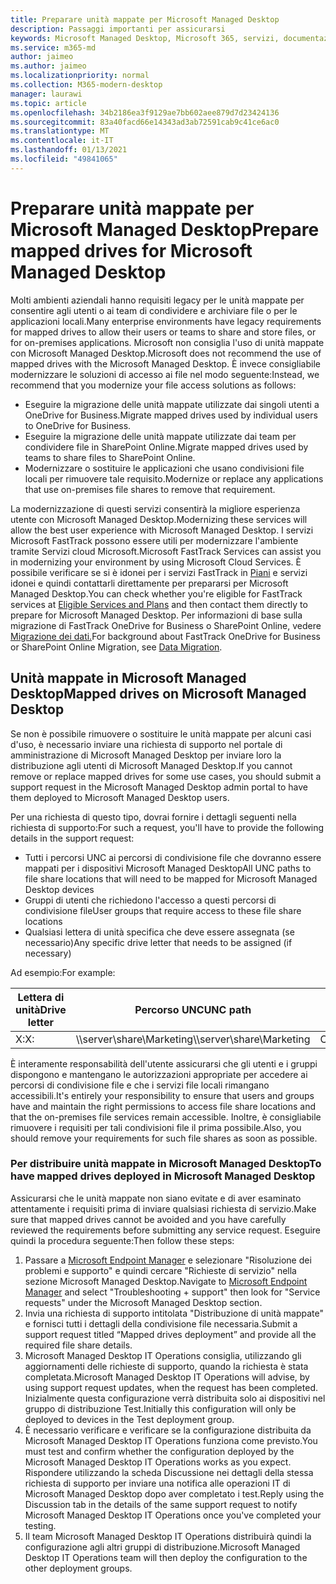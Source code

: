 ```yaml
---
title: Preparare unità mappate per Microsoft Managed Desktop
description: Passaggi importanti per assicurarsi
keywords: Microsoft Managed Desktop, Microsoft 365, servizi, documentazione
ms.service: m365-md
author: jaimeo
ms.author: jaimeo
ms.localizationpriority: normal
ms.collection: M365-modern-desktop
manager: laurawi
ms.topic: article
ms.openlocfilehash: 34b2186ea3f9129ae7bb602aee879d7d23424136
ms.sourcegitcommit: 83a40facd66e14343ad3ab72591cab9c41ce6ac0
ms.translationtype: MT
ms.contentlocale: it-IT
ms.lasthandoff: 01/13/2021
ms.locfileid: "49841065"
---
```

#  <a name="prepare-mapped-drives-for-microsoft-managed-desktop"></a><span data-ttu-id="dc162-104">Preparare unità mappate per Microsoft Managed Desktop</span><span class="sxs-lookup"><span data-stu-id="dc162-104">Prepare mapped drives for Microsoft Managed Desktop</span></span>

<span data-ttu-id="dc162-105">Molti ambienti aziendali hanno requisiti legacy per le unità mappate per consentire agli utenti o ai team di condividere e archiviare file o per le applicazioni locali.</span><span class="sxs-lookup"><span data-stu-id="dc162-105">Many enterprise environments have legacy requirements for mapped drives to allow their users or teams to share and store files, or for on-premises applications.</span></span> <span data-ttu-id="dc162-106">Microsoft non consiglia l'uso di unità mappate con Microsoft Managed Desktop.</span><span class="sxs-lookup"><span data-stu-id="dc162-106">Microsoft does not recommend the use of mapped drives with the Microsoft Managed Desktop.</span></span> <span data-ttu-id="dc162-107">È invece consigliabile modernizzare le soluzioni di accesso ai file nel modo seguente:</span><span class="sxs-lookup"><span data-stu-id="dc162-107">Instead, we recommend that you modernize your file access solutions as follows:</span></span>
  
- <span data-ttu-id="dc162-108">Eseguire la migrazione delle unità mappate utilizzate dai singoli utenti a OneDrive for Business.</span><span class="sxs-lookup"><span data-stu-id="dc162-108">Migrate mapped drives used by individual users to OneDrive for Business.</span></span> 
- <span data-ttu-id="dc162-109">Eseguire la migrazione delle unità mappate utilizzate dai team per condividere file in SharePoint Online.</span><span class="sxs-lookup"><span data-stu-id="dc162-109">Migrate mapped drives used by teams to share files to SharePoint Online.</span></span> 
- <span data-ttu-id="dc162-110">Modernizzare o sostituire le applicazioni che usano condivisioni file locali per rimuovere tale requisito.</span><span class="sxs-lookup"><span data-stu-id="dc162-110">Modernize or replace any applications that use on-premises file shares to remove that requirement.</span></span>
  
<span data-ttu-id="dc162-111">La modernizzazione di questi servizi consentirà la migliore esperienza utente con Microsoft Managed Desktop.</span><span class="sxs-lookup"><span data-stu-id="dc162-111">Modernizing these services will allow the best user experience with Microsoft Managed Desktop.</span></span> <span data-ttu-id="dc162-112">I servizi Microsoft FastTrack possono essere utili per modernizzare l'ambiente tramite Servizi cloud Microsoft.</span><span class="sxs-lookup"><span data-stu-id="dc162-112">Microsoft FastTrack Services can assist you in modernizing your environment by using Microsoft Cloud Services.</span></span> <span data-ttu-id="dc162-113">È possibile verificare se si è idonei per i servizi FastTrack in [Piani](https://docs.microsoft.com/fasttrack/m365-eligible-services-and-plans) e servizi idonei e quindi contattarli direttamente per prepararsi per Microsoft Managed Desktop.</span><span class="sxs-lookup"><span data-stu-id="dc162-113">You can check whether you're eligible for FastTrack services at [Eligible Services and Plans](https://docs.microsoft.com/fasttrack/m365-eligible-services-and-plans) and then contact them directly to prepare for Microsoft Managed Desktop.</span></span> <span data-ttu-id="dc162-114">Per informazioni di base sulla migrazione di FastTrack OneDrive for Business o SharePoint Online, vedere [Migrazione dei dati.](https://docs.microsoft.com/fasttrack/o365-data-migration)</span><span class="sxs-lookup"><span data-stu-id="dc162-114">For background about FastTrack OneDrive for Business or SharePoint Online Migration, see [Data Migration](https://docs.microsoft.com/fasttrack/o365-data-migration).</span></span>

## <a name="mapped-drives-on-microsoft-managed-desktop"></a><span data-ttu-id="dc162-115">Unità mappate in Microsoft Managed Desktop</span><span class="sxs-lookup"><span data-stu-id="dc162-115">Mapped drives on Microsoft Managed Desktop</span></span>
 
<span data-ttu-id="dc162-116">Se non è possibile rimuovere o sostituire le unità mappate per alcuni casi d'uso, è necessario inviare una richiesta di supporto nel portale di amministrazione di Microsoft Managed Desktop per inviare loro la distribuzione agli utenti di Microsoft Managed Desktop.</span><span class="sxs-lookup"><span data-stu-id="dc162-116">If you cannot remove or replace mapped drives for some use cases, you should submit a support request in the Microsoft Managed Desktop admin portal to have them deployed to Microsoft Managed Desktop users.</span></span>
    
<span data-ttu-id="dc162-117">Per una richiesta di questo tipo, dovrai fornire i dettagli seguenti nella richiesta di supporto:</span><span class="sxs-lookup"><span data-stu-id="dc162-117">For such a request, you'll have to provide the following details in the support request:</span></span> 

- <span data-ttu-id="dc162-118">Tutti i percorsi UNC ai percorsi di condivisione file che dovranno essere mappati per i dispositivi Microsoft Managed Desktop</span><span class="sxs-lookup"><span data-stu-id="dc162-118">All UNC paths to file share locations that will need to be mapped for Microsoft Managed Desktop devices</span></span> 
- <span data-ttu-id="dc162-119">Gruppi di utenti che richiedono l'accesso a questi percorsi di condivisione file</span><span class="sxs-lookup"><span data-stu-id="dc162-119">User groups that require access to these file share locations</span></span> 
- <span data-ttu-id="dc162-120">Qualsiasi lettera di unità specifica che deve essere assegnata (se necessario)</span><span class="sxs-lookup"><span data-stu-id="dc162-120">Any specific drive letter that needs to be assigned (if necessary)</span></span>

<span data-ttu-id="dc162-121">Ad esempio:</span><span class="sxs-lookup"><span data-stu-id="dc162-121">For example:</span></span>

| <span data-ttu-id="dc162-122">Lettera di unità</span><span class="sxs-lookup"><span data-stu-id="dc162-122">Drive letter</span></span> | <span data-ttu-id="dc162-123">Percorso UNC</span><span class="sxs-lookup"><span data-stu-id="dc162-123">UNC path</span></span> | <span data-ttu-id="dc162-124">Gruppo di utenti</span><span class="sxs-lookup"><span data-stu-id="dc162-124">User group</span></span> |
|--------------|----------|------------|
| <span data-ttu-id="dc162-125">X:</span><span class="sxs-lookup"><span data-stu-id="dc162-125">X:</span></span>  | <span data-ttu-id="dc162-126">\\\server\share\Marketing</span><span class="sxs-lookup"><span data-stu-id="dc162-126">\\\server\share\Marketing</span></span> | <span data-ttu-id="dc162-127">ContosoMarketing</span><span class="sxs-lookup"><span data-stu-id="dc162-127">ContosoMarketing</span></span> |

<span data-ttu-id="dc162-128">È interamente responsabilità dell'utente assicurarsi che gli utenti e i gruppi dispongono e mantengano le autorizzazioni appropriate per accedere ai percorsi di condivisione file e che i servizi file locali rimangano accessibili.</span><span class="sxs-lookup"><span data-stu-id="dc162-128">It's entirely your responsibility to ensure that users and groups have and maintain the right permissions to access file share locations and that the on-premises file services remain accessible.</span></span> <span data-ttu-id="dc162-129">Inoltre, è consigliabile rimuovere i requisiti per tali condivisioni file il prima possibile.</span><span class="sxs-lookup"><span data-stu-id="dc162-129">Also, you should remove your requirements for such file shares as soon as possible.</span></span>

### <a name="to-have-mapped-drives-deployed-in-microsoft-managed-desktop"></a><span data-ttu-id="dc162-130">Per distribuire unità mappate in Microsoft Managed Desktop</span><span class="sxs-lookup"><span data-stu-id="dc162-130">To have mapped drives deployed in Microsoft Managed Desktop</span></span>
 
<span data-ttu-id="dc162-131">Assicurarsi che le unità mappate non siano evitate e di aver esaminato attentamente i requisiti prima di inviare qualsiasi richiesta di servizio.</span><span class="sxs-lookup"><span data-stu-id="dc162-131">Make sure that mapped drives cannot be avoided and you have carefully reviewed the requirements before submitting any service request.</span></span> <span data-ttu-id="dc162-132">Eseguire quindi la procedura seguente:</span><span class="sxs-lookup"><span data-stu-id="dc162-132">Then follow these steps:</span></span>

1. <span data-ttu-id="dc162-133">Passare a [Microsoft Endpoint Manager](https://endpoint.microsoft.com/) e selezionare "Risoluzione dei problemi e supporto" e quindi cercare "Richieste di servizio" nella sezione Microsoft Managed Desktop.</span><span class="sxs-lookup"><span data-stu-id="dc162-133">Navigate to [Microsoft Endpoint Manager](https://endpoint.microsoft.com/) and select "Troubleshooting + support" then look for "Service requests" under the Microsoft Managed Desktop section.</span></span>  
2. <span data-ttu-id="dc162-134">Invia una richiesta di supporto intitolata "Distribuzione di unità mappate" e fornisci tutti i dettagli della condivisione file necessaria.</span><span class="sxs-lookup"><span data-stu-id="dc162-134">Submit a support request titled “Mapped drives deployment” and provide all the required file share details.</span></span>  
3. <span data-ttu-id="dc162-135">Microsoft Managed Desktop IT Operations consiglia, utilizzando gli aggiornamenti delle richieste di supporto, quando la richiesta è stata completata.</span><span class="sxs-lookup"><span data-stu-id="dc162-135">Microsoft Managed Desktop IT Operations will advise, by using support request updates, when the request has been completed.</span></span> <span data-ttu-id="dc162-136">Inizialmente questa configurazione verrà distribuita solo ai dispositivi nel gruppo di distribuzione Test.</span><span class="sxs-lookup"><span data-stu-id="dc162-136">Initially this configuration will only be deployed to devices in the Test deployment group.</span></span>  
4. <span data-ttu-id="dc162-137">È necessario verificare e verificare se la configurazione distribuita da Microsoft Managed Desktop IT Operations funziona come previsto.</span><span class="sxs-lookup"><span data-stu-id="dc162-137">You must test and confirm whether the configuration deployed by the Microsoft Managed Desktop IT Operations works as you expect.</span></span> <span data-ttu-id="dc162-138">Rispondere utilizzando la scheda Discussione nei dettagli della stessa richiesta di supporto per inviare una notifica alle operazioni IT di Microsoft Managed Desktop dopo aver completato i test.</span><span class="sxs-lookup"><span data-stu-id="dc162-138">Reply using the Discussion tab in the details of the same support request to notify Microsoft Managed Desktop IT Operations once you've completed your testing.</span></span>  
5. <span data-ttu-id="dc162-139">Il team Microsoft Managed Desktop IT Operations distribuirà quindi la configurazione agli altri gruppi di distribuzione.</span><span class="sxs-lookup"><span data-stu-id="dc162-139">Microsoft Managed Desktop IT Operations team will then deploy the configuration to the other deployment groups.</span></span> 
